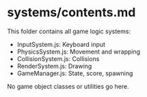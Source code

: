 # systems/contents.md

This folder contains all game logic systems:
- InputSystem.js: Keyboard input
- PhysicsSystem.js: Movement and wrapping
- CollisionSystem.js: Collisions
- RenderSystem.js: Drawing
- GameManager.js: State, score, spawning

No game object classes or utilities go here.
